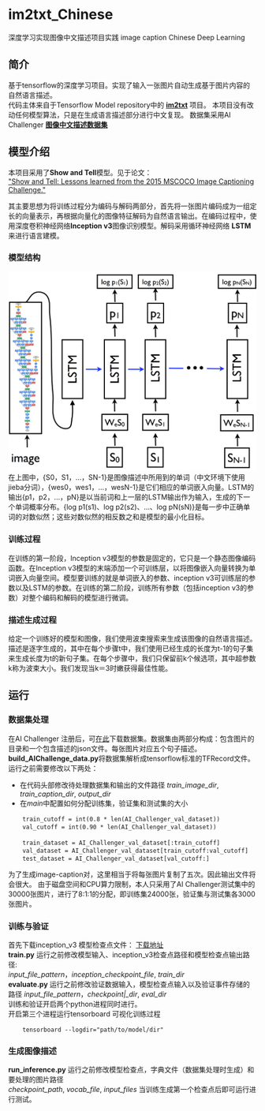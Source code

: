 # im2txt_Chinese
深度学习实现图像中文描述项目实践 image caption Chinese  Deep Learning 
## 简介
基于tensorflow的深度学习项目。实现了输入一张图片自动生成基于图片内容的自然语言描述。   
代码主体来自于Tensorflow Model repository中的 **[im2txt](https://github.com/tensorflow/models/tree/master/research/im2txt)** 项目。 本项目没有改动任何模型算法，只是在生成语言描述部分进行中文复现。 
数据集采用AI Challenger **[图像中文描述数据集](https://challenger.ai/dataset/caption)**
## 模型介绍
本项目采用了**Show and Tell**模型。见于论文：  
["Show and Tell: Lessons learned from the 2015 MSCOCO Image Captioning Challenge."](http://arxiv.org/abs/1609.06647)

其主要思想为将训练过程分为编码与解码两部分，首先将一张图片编码成为一组定长的向量表示，再根据向量化的图像特征解码为自然语言输出。在编码过程中，使用深度卷积神经网络**Inception v3**图像识别模型。解码采用循环神经网络 **LSTM** 来进行语言建模。

### 模型结构
![Show and Tell model](doc_image/show_and_tell_architecture.png)
在上图中，{S0，S1，...，SN-1}是图像描述中所用到的单词（中文环境下使用jieba分词），{wes0，wes1，...，wesN-1}是它们相应的单词嵌入向量。LSTM的输出{p1，p2，...，pN}是以当前词和上一层的LSTM输出作为输入，生成的下一个单词概率分布。{log p1(s1)、log p2(s2)、...、log pN(sN)}是每一步中正确单词的对数似然；这些对数似然的相反数之和是模型的最小化目标。

### 训练过程

在训练的第一阶段，Inception v3模型的参数是固定的，它只是一个静态图像编码函数。在Inception v3模型的末端添加一个可训练层，以将图像嵌入向量转换为单词嵌入向量空间。模型要训练的就是单词嵌入的参数、inception v3可训练层的参数以及LSTM的参数。在训练的第二阶段，训练所有参数（包括inception v3的参数）对整个编码和解码的模型进行微调。


### 描述生成过程

给定一个训练好的模型和图像，我们使用波束搜索来生成该图像的自然语言描述。描述是逐字生成的，其中在每个步骤t中，我们使用已经生成的长度为t-1的句子集来生成长度为t的新句子集。在每个步骤中，我们只保留前k个候选项，其中超参数k称为波束大小。我们发现当k＝3时嫩获得最佳性能。

## 运行

### 数据集处理
在AI Challenger 注册后，可[在此](https://challenger.ai/dataset/caption)下载数据集。数据集由两部分构成：包含图片的目录和一个包含描述的json文件。每张图片对应五个句子描述。  
**build_AIChallenge_data.py**将数据集解析成tensorflow标准的TFRecord文件。运行之前需要修改以下两处：
  
* 在代码头部修改待处理数据集和输出的文件路径 *train\_image\_dir*, *train\_caption\_dir*, *output\_dir*
* 在*main*中配置如何分配训练集，验证集和测试集的大小

```
    train_cutoff = int(0.8 * len(AI_Challenger_val_dataset))
    val_cutoff = int(0.90 * len(AI_Challenger_val_dataset))

    train_dataset = AI_Challenger_val_dataset[:train_cutoff]
    val_dataset = AI_Challenger_val_dataset[train_cutoff:val_cutoff]
    test_dataset = AI_Challenger_val_dataset[val_cutoff:]

```
为了生成image-caption对，这里相当于将每张图片复制了五次。因此输出文件将会很大。
由于磁盘空间和CPU算力限制，本人只采用了AI Challenger测试集中的30000张图片，进行了8:1:1的分配，即训练集24000张，验证集与测试集各3000张图片。


### 训练与验证
首先下载inception_v3 模型检查点文件： [下载地址](https://github.com/tensorflow/models/tree/master/research/slim#tensorflow-slim-image-classification-library)  
**train.py**  运行之前修改模型输入、inception_v3检查点路径和模型检查点输出路径:   
*input\_file\_pattern*，*inception\_checkpoint\_file*, *train\_dir*  
**evaluate.py**  运行之前修改验证数据输入，模型检查点输入以及验证事件存储的路径
*input\_file\_pattern*，*checkpoint|_dir*, *eval\_dir*  
训练和验证开启两个python进程同时进行。  
开启第三个进程运行tensorboard 可视化训练过程  

```
    tensorboard --logdir="path/to/model/dir"                                           
```



### 生成图像描述
**run_inference.py**  运行之前修改模型检查点，字典文件（数据集处理时生成）和要处理的图片路径  
*checkpoint_path*, *vocab_file*, *input_files*
当训练生成第一个检查点后即可运行进行测试。

